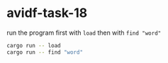 # avidf-task-18

run the program first with `load` then with `find "word"`

```bash
cargo run -- load
cargo run -- find "word"
```